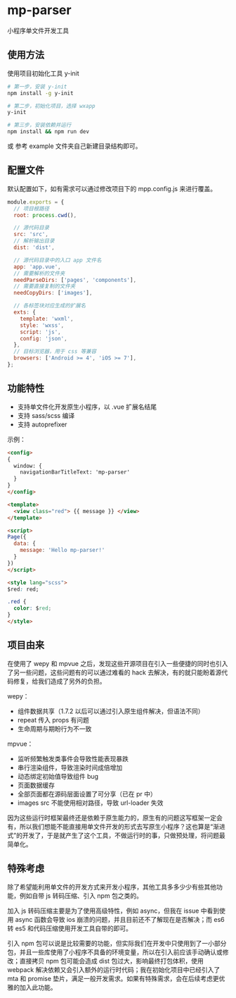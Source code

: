 # mp-parser

小程序单文件开发工具

## 使用方法

使用项目初始化工具 y-init

```bash
# 第一步，安装 y-init
npm install -g y-init

# 第二步，初始化项目，选择 wxapp
y-init

# 第三步，安装依赖并运行
npm install && npm run dev
```

或 参考 example 文件夹自己新建目录结构即可。

## 配置文件

默认配置如下，如有需求可以通过修改项目下的 mpp.config.js 来进行覆盖。

```js
module.exports = {
  // 项目根路径
  root: process.cwd(),

  // 源代码目录
  src: 'src',
  // 解析输出目录
  dist: 'dist',

  // 源代码目录中的入口 app 文件名
  app: 'app.vue',
  // 需要解析的文件夹
  needParseDirs: ['pages', 'components'],
  // 需要直接复制的文件夹
  needCopyDirs: ['images'],

  // 各标签块对应生成的扩展名
  exts: {
    template: 'wxml',
    style: 'wxss',
    script: 'js',
    config: 'json',
  },
  // 目标浏览器，用于 css 等兼容
  browsers: ['Android >= 4', 'iOS >= 7'],
};
```

## 功能特性

- 支持单文件化开发原生小程序，以 .vue 扩展名结尾
- 支持 sass/scss 编译
- 支持 autoprefixer

示例：

```html
<config>
{
  window: {
    navigationBarTitleText: 'mp-parser'
  }
}
</config>

<template>
  <view class="red"> {{ message }} </view>
</template>

<script>
Page({
  data: {
    message: 'Hello mp-parser!'
  }
})
</script>

<style lang="scss">
$red: red;

.red {
  color: $red;
}
</style>
```

## 项目由来

在使用了 wepy 和 mpvue 之后，发现这些开源项目在引入一些便捷的同时也引入了另一些问题，这些问题有的可以通过难看的 hack 去解决，有的就只能盼着源代码修复，给我们造成了另外的负担。

wepy：

- 组件数据共享（1.7.2 以后可以通过引入原生组件解决，但语法不同）
- repeat 传入 props 有问题
- 生命周期与期盼行为不一致

mpvue：

- 监听频繁触发类事件会导致性能表现暴跌
- 串行渲染组件，导致渲染时间成倍增加
- 动态绑定初始值导致组件 bug
- 页面数据缓存
- 全部页面都在源码层面设置了可分享（已在 pr 中）
- images src 不能使用相对路径，导致 url-loader 失效

因为这些运行时框架最终还是依赖于原生能力的，原生有的问题这写框架一定会有，所以我们想能不能直接用单文件开发的形式去写原生小程序？这也算是“渐进式”的开发了，于是就产生了这个工具，不做运行时的事，只做预处理，将问题最简单化。

## 特殊考虑

除了希望能利用单文件的开发方式来开发小程序，其他工具多多少少有些其他功能，例如自带 js 转码压缩、引入 npm 包之类的。

加入 js 转码压缩主要是为了使用高级特性，例如 async，但我在 issue 中看到使用 async 函数会导致 ios 崩溃的问题，并且目前还不了解现在是否解决；而 es6 转 es5 和代码压缩使用开发工具自带的即可。

引入 npm 包可以说是比较需要的功能，但实际我们在开发中只使用到了一小部分包，并且一些库使用了小程序不具备的环境变量，所以在引入前应该手动确认或修改；直接拷贝 npm 包可能会造成 dist 包过大，影响最终打包体积，使用 webpack 解决依赖又会引入额外的运行时代码；我在初始化项目中已经引入了 mta 和 promise 垫片，满足一般开发需求。如果有特殊需求，会在后续考虑更优雅的加入此功能。

